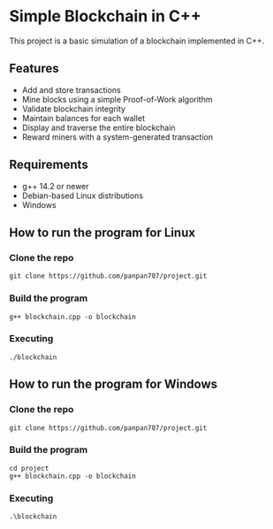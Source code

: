 # Simple Blockchain in C++

This project is a basic simulation of a blockchain implemented in C++.

## Features

- Add and store transactions
- Mine blocks using a simple Proof-of-Work algorithm
- Validate blockchain integrity
- Maintain balances for each wallet
- Display and traverse the entire blockchain
- Reward miners with a system-generated transaction

## Requirements

- g++ 14.2 or newer
- Debian-based Linux distributions
- Windows 
## How to run the program for Linux
### Clone the repo
```
git clone https://github.com/panpan707/project.git
```

### Build the program
```
g++ blockchain.cpp -o blockchain
```

### Executing
```
./blockchain
```

## How to run the program for Windows
### Clone the repo
```
git clone https://github.com/panpan707/project.git
```

### Build the program

```
cd project
g++ blockchain.cpp -o blockchain
```

### Executing
```
.\blockchain
```
